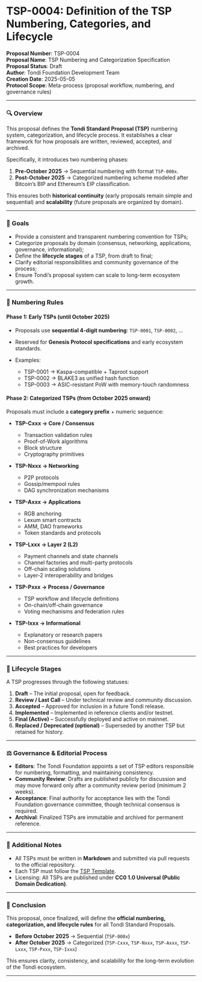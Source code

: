 # **TSP-0004**: Definition of the TSP Numbering, Categories, and Lifecycle

**Proposal Number**: TSP-0004  
**Proposal Name**: TSP Numbering and Categorization Specification  
**Proposal Status**: Draft  
**Author**: Tondi Foundation Development Team  
**Creation Date**: 2025-05-05  
**Protocol Scope**: Meta-process (proposal workflow, numbering, and governance rules)  

---

### 🔍 Overview

This proposal defines the **Tondi Standard Proposal (TSP)** numbering system, categorization, and lifecycle process. It establishes a clear framework for how proposals are written, reviewed, accepted, and archived.

Specifically, it introduces two numbering phases:

1. **Pre-October 2025** → Sequential numbering with format `TSP-000x`.
2. **Post-October 2025** → Categorized numbering scheme modeled after Bitcoin’s BIP and Ethereum’s EIP classification.

This ensures both **historical continuity** (early proposals remain simple and sequential) and **scalability** (future proposals are organized by domain).

---

### 🎯 Goals

* Provide a consistent and transparent numbering convention for TSPs;
* Categorize proposals by domain (consensus, networking, applications, governance, informational);
* Define the **lifecycle stages** of a TSP, from draft to final;
* Clarify editorial responsibilities and community governance of the process;
* Ensure Tondi’s proposal system can scale to long-term ecosystem growth.

---

### 🔢 Numbering Rules

#### **Phase 1: Early TSPs (until October 2025)**

* Proposals use **sequential 4-digit numbering**: `TSP-0001`, `TSP-0002`, …
* Reserved for **Genesis Protocol specifications** and early ecosystem standards.
* Examples:

  * TSP-0001 → Kaspa-compatible + Taproot support
  * TSP-0002 → BLAKE3 as unified hash function
  * TSP-0003 → ASIC-resistant PoW with memory-touch randomness

#### **Phase 2: Categorized TSPs (from October 2025 onward)**

Proposals must include a **category prefix** + numeric sequence:

* **TSP-Cxxx → Core / Consensus**

  * Transaction validation rules
  * Proof-of-Work algorithms
  * Block structure
  * Cryptography primitives

* **TSP-Nxxx → Networking**

  * P2P protocols
  * Gossip/mempool rules
  * DAG synchronization mechanisms

* **TSP-Axxx → Applications**

  * RGB anchoring
  * Lexum smart contracts
  * AMM, DAO frameworks
  * Token standards and protocols

* **TSP-Lxxx → Layer 2 (L2)**

  * Payment channels and state channels
  * Channel factories and multi-party protocols
  * Off-chain scaling solutions
  * Layer-2 interoperability and bridges

* **TSP-Pxxx → Process / Governance**

  * TSP workflow and lifecycle definitions
  * On-chain/off-chain governance
  * Voting mechanisms and federation rules

* **TSP-Ixxx → Informational**

  * Explanatory or research papers
  * Non-consensus guidelines
  * Best practices for developers

---

### 🔄 Lifecycle Stages

A TSP progresses through the following statuses:

1. **Draft** – The initial proposal, open for feedback.
2. **Review / Last Call** – Under technical review and community discussion.
3. **Accepted** – Approved for inclusion in a future Tondi release.
4. **Implemented** – Implemented in reference clients and/or testnet.
5. **Final (Active)** – Successfully deployed and active on mainnet.
6. **Replaced / Deprecated (optional)** – Superseded by another TSP but retained for history.

---

### ⚖️ Governance & Editorial Process

* **Editors**: The Tondi Foundation appoints a set of TSP editors responsible for numbering, formatting, and maintaining consistency.
* **Community Review**: Drafts are published publicly for discussion and may move forward only after a community review period (minimum 2 weeks).
* **Acceptance**: Final authority for acceptance lies with the Tondi Foundation governance committee, though technical consensus is required.
* **Archival**: Finalized TSPs are immutable and archived for permanent reference.

---

### 📝 Additional Notes

* All TSPs must be written in **Markdown** and submitted via pull requests to the official repository.
* Each TSP must follow the [TSP Template](./TSP-TEMPLATE.md).
* Licensing: All TSPs are published under **CC0 1.0 Universal (Public Domain Dedication)**.

---

### 📌 Conclusion

This proposal, once finalized, will define the **official numbering, categorization, and lifecycle rules** for all Tondi Standard Proposals.

* **Before October 2025** → Sequential (`TSP-000x`)
* **After October 2025** → Categorized (`TSP-Cxxx`, `TSP-Nxxx`, `TSP-Axxx`, `TSP-Lxxx`, `TSP-Pxxx`, `TSP-Ixxx`)

This ensures clarity, consistency, and scalability for the long-term evolution of the Tondi ecosystem.

---